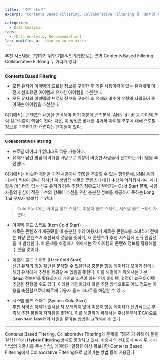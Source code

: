 ```yaml
---
title:  "추천 시스템"
excerpt: "Contents Based Filtering, Collaborative Filtering 등 기본적인 추천 시스템 구현 방법론의 특징 및 장단점에 대해 정리한 글입니다."

categories:
  - Data Analysis
tags:
  - [Data Analysis, Recommendation]
last_modified_at: 2020-08-20 00:51:59
---
```

  
추천 시스템을 구현하기 위한 기본적인 방법으로는 크게 Contents Based Filtering, Collaborative Filtering 두 가지가 있다.  

------------------------------------------------  

**Contents Based Filtering**  
- 모든 유저와 아이템의 프로필 정보를 구축한 후 기존 사용이력이 있는 유저에게 이전에 선호했던 아이템과 유사한 아이템을 추천한다.
- 모든 유저와 아이템의 프로필 정보를 구축한 후 유저와 비슷한 유형의 사람들이 좋아하는 아이템을 추천한다.

여기에서는 콘텐츠의 내용을 분석해야 하기 때문에 군집분석, ANN, tf-idf 등 아이템 분석 알고리즘이 핵심이 된다. 다만, 이 방법은 방대한 유저와 아이템 모두에 대해 프로필 정보를 구축하기가 어렵다는 문제점이 있다.  

------------------------------------------------  

**Collaborative Filtering**  
- 프로필 데이터가 없더라도 적용 가능하다.
- 유저가 남긴 평점 데이터를 바탕으로 취향이 비슷한 사람들이 선호하는 아이템을 추천한다.  

여기에서는 비슷한 패턴을 가진 사용자나 항목을 추출할 수 있는 행렬분해, kNN 등의 기술이 핵심이 된다. 하지만 이 방법은 새로운 콘텐츠에 대한 추천이 어려워지거나 과거 활동 데이터가 없는 신규 유저의 경우 추천의 정확도가 떨어지는 Cold Start 문제, 사용자들의 관심이 적은 다수의 항목이 추천을 위한 충분한 정보를 제공하지 못하는 Long Tail 문제가 발생할 수 있다.  

> Cold Start에는 아이템 콜드 스타트, 이용자 콜드 스타트, 시스템 콜드 스타트가 있다. 

- 아이템 콜드 스타트 (Item Cold Start)  
새로운 콘텐츠가 제공됐을 때 충분한 수의 이용자가 새로운 콘텐츠를 소비하기 전에는 해당 콘텐츠가 추천되지 않음을 뜻하며, 새 콘텐츠가 추천 시스템에 신규 인입됐을 때 발생한다. 이 문제를 해결하기 위해서는 각 아이템의 콘텐츠 정보를 활용해볼 수 있을 것이다.

- 이용자 콜드 스타트 (User Cold Start)  
  신규 유저의 행동 패턴을 분석할 수 있을만큼 충분한 행동 데이터가 모이기 전에는 해당 유저에게 추천을 제공할 수 없음을 뜻한다. 이를 해결하기 위해서는 기본 demo 정보만을 활용하거나 개인화 추천이 아닌 인기 아이템, 평점이 높은 아이템 추천을 진행할 수도 있다. 이러한 개인화되지 않은 추천 방식으로도 어느 정도는 이용을 촉진함으로써 빠르게 이용자 콜드 스타트를 해결할 수 있다. 

- 시스템 콜드 스타트 (System Cold Start)  
  추천 서비스 자체가 출시된 지 오래되지 않아 이용자 행동 데이터가 전반적으로 부족해 추천 품질이 저하됨을 뜻한다. 이를 해결하기 위해서는 주성분분석(PCA)으로 User-Item Matrix의 차원을 줄이는 방법을 고려해볼 수 있다.  

------------------------------------------------  

Contents Based Filtering, Collaborative Filtering의 문제를 극복하기 위해 이 둘을 결합한 여러 **Hybrid Filtering** 방식도 등장하고 있다. 이용자의 선호도에 따라 두 가지 방법의 가중치를 주는 방법, 데이터가 일정량 이상 확보되면 Contents Based Filtering에서 Collaborative Filtering으로 넘어가는 방법 등이 사용된다.

 

